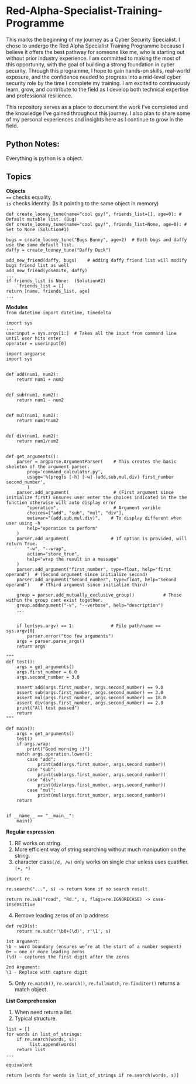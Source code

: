 # Red-Alpha-Specialist-Training-Programme

This marks the beginning of my journey as a Cyber Security Specialist. I chose to undergo the Red Alpha Specialist Training Programme because I believe it offers the best pathway for someone like me, who is starting out without prior industry experience. I am committed to making the most of this opportunity, with the goal of building a strong foundation in cyber security. Through this programme, I hope to gain hands-on skills, real-world exposure, and the confidence needed to progress into a mid-level cyber security role by the time I complete my training. I am excited to continuously learn, grow, and contribute to the field as I develop both technical expertise and professional resilience.

This repository serves as a place to document the work I’ve completed and the knowledge I’ve gained throughout this journey. I also plan to share some of my personal experiences and insights here as I continue to grow in the field.

## Python Notes:  
Everything is python is a object.  
## Topics
**Objects**  
`==` checks equality.    
`is` checks identity. (Is it pointing to the same object in memory)
```
def create_looney_tune(name="cool guy!", friends_list=[], age=0): # Default mutable list. (Bug)
def create_looney_tune(name="cool guy!", friends_list=None, age=0): # Set to None (Solution#1)

bugs = create_looney_tune("Bugs Bunny", age=2)  # Both bugs and daffy use the same default list.  
daffy = create_looney_tune("Daffy Duck")

add_new_friend(daffy, bugs)    # Adding daffy friend list will modify bugs friend list as well  
add_new_friend(yosemite, daffy)
...
if friends_list is None:  (Solution#2)
    `friends_list = []  
return [name, friends_list, age]
...  
```
**Modules**  
`from datetime import datetime, timedelta`
```
import sys
...
userinput = sys.argv[1:]  # Takes all the input from command line until user hits enter
operator = userinput[0]
```
```
import argparse
import sys


def add(num1, num2):
    return num1 + num2


def sub(num1, num2):
    return num1 - num2


def mul(num1, num2):
    return num1*num2


def div(num1, num2):
    return num1/num2


def get_arguments():
    parser = argparse.ArgumentParser(    # This creates the basic skeleton of the argument parser.
        prog='command_calculator.py',
        usage='%(prog)s [-h] [-w] (add,sub,mul,div) first_number second_number',
        )    
    parser.add_argument(                 # (First argument since initialize first) Ensures user enter the choices indicated in the the function otherwise will auto display error
        "operation",                     # Argument varible
        choices=["add", "sub", "mul", "div"],
        metavar="(add.sub.mul.div)",    # To display different when user using -h
        help="operation to perform"
    )
    parser.add_argument(                # If option is provided, will return True.
        "-w", "--wrap",
        action="store_true",
        help="wrap the result in a message"
    )
    parser.add_argument("first_number", type=float, help="first operand")  # (Second argument since initialize second)
    parser.add_argument("second_number", type=float, help="second operand")    # (Third argument since initialize third)

    group = parser.add_mutually_exclusive_group()           # Those within the group cant exist together.
    group.addargument("-v", "--verbose", help="description")       
    ...
    

    if len(sys.argv) == 1:              # File path/name == sys.argv[0]
        parser.error("too few arguments")
    args = parser.parse_args()
    return args

"""
def test():
    args = get_arguments()
    args.first_number = 6.0
    args.second_number = 3.0

    assert add(args.first_number, args.second_number) == 9.0
    assert sub(args.first_number, args.second_number) == 3.0
    assert mul(args.first_number, args.second_number) == 18.0
    assert div(args.first_number, args.second_number) == 2.0
    print("All test passed")
    return
"""

def main():
    args = get_arguments()
    test()
    if args.wrap:
        print("Good morning :)")
    match args.operation.lower():
        case "add":
            print(add(args.first_number, args.second_number))
        case "sub":
            print(sub(args.first_number, args.second_number))
        case "div":
            print(div(args.first_number, args.second_number))
        case "mul":
            print(mul(args.first_number, args.second_number))
    return


if __name__ == "__main__":
    main()
```
**Regular expression**

1. RE works on string.  
2. More efficient way of string searching without much manipution on the string.  
3. character class`(/d, /w)` only works on single char unless uses quatifier.`(+, *)`
```
import re

re.search("...", s) -> return None if no search result
```

```
return re.sub("road", "Rd.", s, flags=re.IGNORECASE) -> case-insensitive
```
4. Remove leading zeros of an ip address
```
def re19(s):
    return re.sub(r'\b0+(\d)', r'\1', s)

1st Argument:
\b — word boundary (ensures we’re at the start of a number segment)
0+ — one or more leading zeros
(\d) — captures the first digit after the zeros

2nd Argument:
\1 - Replace with capture digit
```
5. Only `re.match()`, `re.search()`, `re.fullmatch`, `re.finditer()` returns a match object.

**List Comprehension**
1. When need return a list.
2. Typical structure. 
```
list = []
for words in list_of_strings:
    if re.search(words, s):
         list.append(words)
    return list
...

equivalent

return [words for words in list_of_strings if re.search(words, s)]



```
